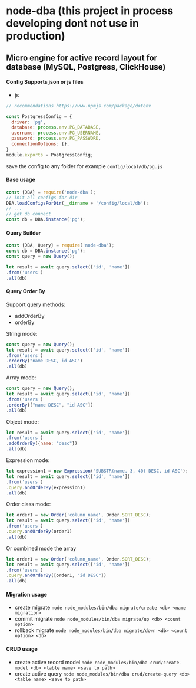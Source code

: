 # node-dba (this project in process developing dont not use in production)
Micro engine for active record layout for database (MySQL, Postgress, ClickHouse)
-----

#### Config Supports json or js files
* js 
```js
// recommendations https://www.npmjs.com/package/dotenv

const PostgressConfig = {
  driver: 'pg',
  database: process.env.PG_DATABASE,
  username: process.env.PG_USERNAME,
  password: process.env.PG_PASSWORD,
  connectionOptions: {},
}
module.exports = PostgressConfig;
```
save the config to any folder for example `config/local/db/pg.js`

#### Base usage

```js
const {DBA} = require('node-dba');
// init all configs for dir
DBA.loadConfigsForDir(__dirname + '/config/local/db');
// ...
// get db connect
const db = DBA.instance('pg');
```

#### Query Builder
```js
const {DBA, Query} = require('node-dba');
const db = DBA.instance('pg');
const query = new Query();

let result = await query.select(['id', 'name'])
.from('users')
.all(db)
```

#### Query Order By
Support query methods:
* addOrderBy
* orderBy

String mode:
```js
const query = new Query();
let result = await query.select(['id', 'name'])
.from('users')
.orderBy("name DESC, id ASC")
.all(db)
```

Array mode:
```js
const query = new Query();
let result = await query.select(['id', 'name'])
.from('users')
.orderBy(["name DESC", "id ASC"])
.all(db)
```

Object mode:
```js
let result = await query.select(['id', 'name'])
.from('users')
.addOrderBy({name: "desc"})
.all(db)
```

Expression mode:
```js
let expression1 = new Expression('SUBSTR(name, 3, 40) DESC, id ASC');
let result = await query.select(['id', 'name'])
.from('users')
.query.andOrderBy(expression1)
.all(db)
```

Order class mode:
```js
let order1 = new Order('column_name', Order.SORT_DESC);
let result = await query.select(['id', 'name'])
.from('users')
.query.andOrderBy(order1)
.all(db)
```
Or combined mode the array
```js
let order1 = new Order('column_name', Order.SORT_DESC);
let result = await query.select(['id', 'name'])
.from('users')
.query.andOrderBy([order1, "id DESC"])
.all(db)
```

#### Migration usage
* create migrate `node node_modules/bin/dba migrate/create <db> <name migration>`
* commit migrate `node node_modules/bin/dba migrate/up <db> <count option>`
* rollback migrate `node node_modules/bin/dba migrate/down <db> <count option> <db>`

#### CRUD usage
* create active record model `node node_modules/bin/dba crud/create-model <db> <table name> <save to path>`
* create active query `node node_modules/bin/dba crud/create-query <db> <table name> <save to path>`